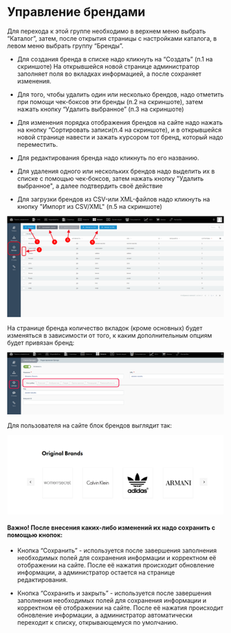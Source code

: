 # Управление брендами #

Для перехода к этой группе необходимо в верхнем меню выбрать “Каталог”, затем, после открытия страницы с настройками каталога, в левом меню выбрать группу “Бренды”.

- Для создания бренда в списке надо кликнуть на “Создать” (п.1 на скриншоте) На открывшейся новой странице администратор заполняет поля во вкладках информацией, а после сохраняет изменения. 

- Для того, чтобы удалить один или несколько брендов, надо отметить при помощи чек-боксов эти бренды (п.2 на скриншоте), затем нажать кнопку “Удалить выбранное” (п.3 на скриншоте)

- Для изменения порядка отображения брендов на сайте надо нажать на кнопку “Сортировать записи(п.4 на скриншоте), и в открывшейся новой странице навести и зажать курсором тот бренд, который надо переместить.

- Для редактирования бренда надо кликнуть по его названию.

- Для удаления одного или нескольких брендов надо выделить их в списке с помощью чек-боксов, затем нажать кнопку "Удалить выбранное", а далее подтвердить своё действие

- Для загрузки брендов из CSV-или XML-файлов надо кликнуть на кнопку "Импорт из CSV/XML" (п.5 на скриншоте)

![Страница брендов](./../../assets/images/brands-ru.png)

На странице бренда количество вкладок (кроме основных) будет изменяться в зависимости от того, к каким дополнительным опциям будет привязан бренд:

![Вкладки брендов](./../../assets/images/brands-list-ru.png)

Для пользователя на сайте блок брендов выглядит так: 

![Блок брендов](./../../assets/images/brands-on-site.png)


#### **Важно!** После внесения каких-либо изменений их надо сохранить с помощью кнопок:

* Кнопка “Сохранить” - используется после завершения заполнения необходимых полей для сохранения информации и корректном её отображении на сайте. После её нажатия происходит обновление информации, а администратор остается на странице редактирования.

* Кнопка “Сохранить и закрыть” - используется после завершения заполнения необходимых полей для сохранения информации и корректном её отображении на сайте. После её нажатия происходит обновление информации, а администратор автоматически переходит к списку, открывающемуся по умолчанию.